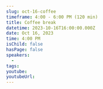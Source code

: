 ```yaml
---
slug: oct-16-coffee
timeframe: 4:00 - 6:00 PM (120 min)
title: Coffee break
datetime: 2023-10-16T16:00:00.000Z
date: Oct 16, 2023
time: 4:00 PM
isChild: false
hasPage: false
speakers:
  -
tags:
youtube:
youtubeUrl:
---
```

